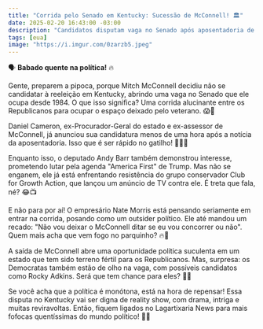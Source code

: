 ```yaml
---
title: "Corrida pelo Senado em Kentucky: Sucessão de McConnell! 🏛️"
date: 2025-02-20 16:43:00 -03:00
description: "Candidatos disputam vaga no Senado após aposentadoria de McConnell. Treta e emoção garantidas! 😱🔥"
tags: [eua]
image: "https://i.imgur.com/0zarzb5.jpeg"
---
```

🗣️ **Babado quente na política!** 🔥

Gente, preparem a pipoca, porque Mitch McConnell decidiu não se candidatar à reeleição em Kentucky, abrindo uma vaga no Senado que ele ocupa desde 1984. O que isso significa? Uma corrida alucinante entre os Republicanos para ocupar o espaço deixado pelo veterano. 😱🍿

Daniel Cameron, ex-Procurador-Geral do estado e ex-assessor de McConnell, já anunciou sua candidatura menos de uma hora após a notícia da aposentadoria. Isso que é ser rápido no gatilho! 🔫🏃‍♂️

Enquanto isso, o deputado Andy Barr também demonstrou interesse, prometendo lutar pela agenda "America First" de Trump. Mas não se enganem, ele já está enfrentando resistência do grupo conservador Club for Growth Action, que lançou um anúncio de TV contra ele. É treta que fala, né? 😂📺

E não para por aí! O empresário Nate Morris está pensando seriamente em entrar na corrida, posando como um outsider político. Ele até mandou um recado: "Não vou deixar o McConnell ditar se eu vou concorrer ou não". Quem mais acha que vem fogo no parquinho? 🔥🎢

A saída de McConnell abre uma oportunidade política suculenta em um estado que tem sido terreno fértil para os Republicanos. Mas, surpresa: os Democratas também estão de olho na vaga, com possíveis candidatos como Rocky Adkins. Será que tem chance para eles? 👀🌟

Se você acha que a política é monótona, está na hora de repensar! Essa disputa no Kentucky vai ser digna de reality show, com drama, intriga e muitas reviravoltas. Então, fiquem ligados no Lagartixaria News para mais fofocas quentíssimas do mundo político! 🦎🔥
